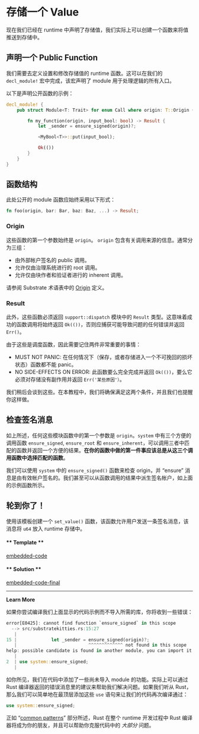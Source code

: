 # 存储一个 Value

现在我们已经在 runtime 中声明了存储值，我们实际上可以创建一个函数来将值推送到存储中。

## 声明一个 Public Function

我们需要去定义设置和修改存储值的 runtime 函数。这可以在我们的 `decl_module!` 宏中完成，该宏声明了 module 用于处理逻辑的所有入口。

以下是声明公开函数的示例：

```rust
decl_module! {
    pub struct Module<T: Trait> for enum Call where origin: T::Origin {

        fn my_function(origin, input_bool: bool) -> Result {
            let _sender = ensure_signed(origin)?;

            <MyBool<T>>::put(input_bool);

            Ok(())
        }
    }
}
```

## 函数结构

此处公开的 module 函数应始终采用以下形式：

```rust
fn foo(origin, bar: Bar, baz: Baz, ...) -> Result;
```

### Origin

这些函数的第一个参数始终是 `origin`。 `origin` 包含有关调用来源的信息。通常分为三组：

- 由外部帐户签名的 public 调用。
- 允许仅由治理系统进行的 root 调用。
- 允许仅由块作者和验证者进行的 inherent 调用。

请参阅 Substrate 术语表中的 [Origin](https://substrate.readme.io/docs/glossary#section-origin) 定义。

### Result

此外，这些函数必须返回 `support::dispatch` 模块中的 `Result` 类型。这意味着成功的函数调用将始终返回 `Ok(())`，否则应捕获可能导致问题的任何错误并返回 `Err()`。

由于这些是调度函数，因此需要记住两件非常重要的事情：

- MUST NOT PANIC: 在任何情况下（保存，或者存储进入一个不可挽回的损坏状态）函数都不能 panic。
- NO SIDE-EFFECTS ON ERROR: 此函数要么完全完成并返回 `Ok(())`，要么它必须对存储没有副作用并返回 `Err('某些原因'）`。

我们稍后会谈到这些。在本教程中，我们将确保满足这两个条件，并且我们也提醒你这样做。

## 检查签名消息

如上所述，任何这些模块函数中的第一个参数是 `origin`。`system` 中有三个方便的调用函数 `ensure_signed`, `ensure_root` 和 `ensure_inherent`，可以调用三者中匹配的函数并返回一个方便的结果。**在你的函数中做的第一件事应该总是从这三个调用函数中选择匹配的函数**。

我们可以使用 `system` 中的 `ensure_signed()` 函数来检查 origin，并 “ensure” 消息是由有效帐户签名的。我们甚至可以从函数调用的结果中派生签名帐户，如上面的示例函数所示。

## 轮到你了！

使用该模板创建一个 `set_value()` 函数，该函数允许用户发送一条签名消息，该消息将 `u64` 放入 runtime 存储中。

<!-- tabs:start -->

#### ** Template **

[embedded-code](./assets/1.3-template.rs ':include :type=code embed-template')

#### ** Solution **

[embedded-code-final](./assets/1.3-finished-code.rs ':include :type=code embed-final')

<!-- tabs:end -->

---

**Learn More**

如果你尝试编译我们上面显示的代码示例而不导入所需的库，你将收到一些错误：

```rust
error[E0425]: cannot find function `ensure_signed` in this scope
  --> src/substratekitties.rs:15:27
   |
15 |             let _sender = ensure_signed(origin)?;
   |                           ^^^^^^^^^^^^^ not found in this scope
help: possible candidate is found in another module, you can import it into scope
   |
2  | use system::ensure_signed;
   |
```

如你所见，我们在代码中添加了一些尚未导入 module 的功能。实际上可以通过 Rust 编译器返回的错误消息里的建议来帮助我们解决问题。如果我们听从 Rust，那么我们可以简单地在最顶层添加这些 `use` 语句来让我们的代码再次编译通过：

```rust
use system::ensure_signed;
```

正如 “[common patterns](../0/common-patterns-moving-forward.md)” 部分所述，Rust 在整个 runtime 开发过程中 Rust 编译器将成为你的朋友，并且可以帮助你克服代码中的 *大部分* 问题。
